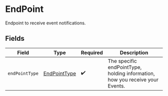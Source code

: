 # EndPoint

Endpoint to receive event notifications.


## Fields

| Field                                                                        | Type                                                                         | Required                                                                     | Description                                                                  |
| ---------------------------------------------------------------------------- | ---------------------------------------------------------------------------- | ---------------------------------------------------------------------------- | ---------------------------------------------------------------------------- |
| `endPointType`                                                               | [EndPointType](../../models/shared/EndPointType.md)                          | :heavy_check_mark:                                                           | The specific endPointType, holding information, how you receive your Events. |